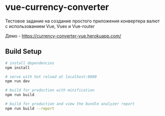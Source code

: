# vue-currency-converter

Тестовое задание на создание простого приложения конвертера валют с использованием Vue, Vuex и Vue-router

Демо - https://currency-converter-vue.herokuapp.com/

## Build Setup

``` bash
# install dependencies
npm install

# serve with hot reload at localhost:8080
npm run dev

# build for production with minification
npm run build

# build for production and view the bundle analyzer report
npm run build --report
```